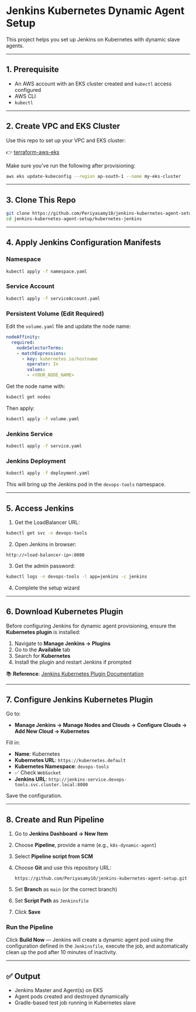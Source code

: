 # Jenkins Kubernetes Dynamic Agent Setup

This project helps you set up Jenkins on Kubernetes with dynamic slave agents.

---

## 1. Prerequisite

* An AWS account with an EKS cluster created and `kubectl` access configured
* AWS CLI
* `kubectl`

---

## 2. Create VPC and EKS Cluster

Use this repo to set up your VPC and EKS cluster:

👉 [terraform-aws-eks](https://github.com/Periyasamy10/terrafrom-aws-eks)

Make sure you’ve run the following after provisioning:

```bash
aws eks update-kubeconfig --region ap-south-1 --name my-eks-cluster
```

---

## 3. Clone This Repo

```bash
git clone https://github.com/Periyasamy10/jenkins-kubernetes-agent-setup.git
cd jenkins-kubernetes-agent-setup/kubernetes-jenkins
```

---

## 4. Apply Jenkins Configuration Manifests

### Namespace

```bash
kubectl apply -f namespace.yaml
```

### Service Account

```bash
kubectl apply -f serviceAccount.yaml
```

### Persistent Volume (Edit Required)

Edit the `volume.yaml` file and update the node name:

```yaml
nodeAffinity:
  required:
    nodeSelectorTerms:
    - matchExpressions:
      - key: kubernetes.io/hostname
        operator: In
        values:
        - <YOUR_NODE_NAME>
```

Get the node name with:

```bash
kubectl get nodes
```

Then apply:

```bash
kubectl apply -f volume.yaml
```

### Jenkins Service

```bash
kubectl apply -f service.yaml
```

### Jenkins Deployment

```bash
kubectl apply -f deployment.yaml
```

This will bring up the Jenkins pod in the `devops-tools` namespace.

---

## 5. Access Jenkins

1. Get the LoadBalancer URL:

```bash
kubectl get svc -n devops-tools
```

2. Open Jenkins in browser:

```
http://<load-balancer-ip>:8080
```

3. Get the admin password:

```bash
kubectl logs -n devops-tools -l app=jenkins -c jenkins
```

4. Complete the setup wizard

---

## 6. Download Kubernetes Plugin

Before configuring Jenkins for dynamic agent provisioning, ensure the **Kubernetes plugin** is installed:

1. Navigate to **Manage Jenkins → Plugins**
2. Go to the **Available** tab
3. Search for **Kubernetes**
4. Install the plugin and restart Jenkins if prompted

📚 **Reference**: [Jenkins Kubernetes Plugin Documentation](https://www.jenkins.io/doc/book/installing/kubernetes/)

---

## 7. Configure Jenkins Kubernetes Plugin

Go to:

* **Manage Jenkins → Manage Nodes and Clouds → Configure Clouds → Add New Cloud → Kubernetes**

Fill in:

* **Name**: Kubernetes
* **Kubernetes URL**: `https://kubernetes.default`
* **Kubernetes Namespace**: `devops-tools`
* ✅ Check `WebSocket`
* **Jenkins URL**: `http://jenkins-service.devops-tools.svc.cluster.local:8080`

Save the configuration.

---

## 8. Create and Run Pipeline

1. Go to **Jenkins Dashboard → New Item**
2. Choose **Pipeline**, provide a name (e.g., `k8s-dynamic-agent`)
3. Select **Pipeline script from SCM**
4. Choose **Git** and use this repository URL:

   ```
   https://github.com/Periyasamy10/jenkins-kubernetes-agent-setup.git
   ```
5. Set **Branch** as `main` (or the correct branch)
6. Set **Script Path** as `Jenkinsfile`
7. Click **Save**

### Run the Pipeline

Click **Build Now** — Jenkins will create a dynamic agent pod using the configuration defined in the `Jenkinsfile`, execute the job, and automatically clean up the pod after 10 minutes of inactivity.

---

## ✅ Output

* Jenkins Master and Agent(s) on EKS
* Agent pods created and destroyed dynamically
* Gradle-based test job running in Kubernetes slave

